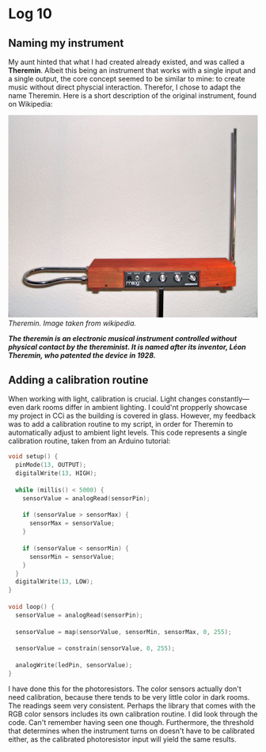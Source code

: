# Log 10

## Naming my instrument

My aunt hinted that what I had created already existed, and was called a **Theremin**. Albeit this being an instrument that works with a single input and a single output, the core concept seemed to be similar to mine: to create music without direct physcial interaction. Therefor, I chose to adapt the name Theremin. Here is a short description of the original instrument, found on Wikipedia:

![Image](image-1.jpg)
_Theremin. Image taken from wikipedia._

**_The theremin is an electronic musical instrument controlled without physical contact by the thereminist. It is named after its inventor, Léon Theremin, who patented the device in 1928._**

## Adding a calibration routine

When working with light, calibration is crucial. Light changes constantly—even dark rooms differ in ambient lighting. I could'nt propperly showcase my project in CCi as the building is covered in glass. However, my feedback was to add a calibration routine to my script, in order for Theremin to automatically adjust to ambient light levels. This code represents a single calibration routine, taken from an Arduino tutorial:

```c++
void setup() {
  pinMode(13, OUTPUT);
  digitalWrite(13, HIGH);

  while (millis() < 5000) {
    sensorValue = analogRead(sensorPin);

    if (sensorValue > sensorMax) {
      sensorMax = sensorValue;
    }

    if (sensorValue < sensorMin) {
      sensorMin = sensorValue;
    }
  }
  digitalWrite(13, LOW);
}

void loop() {
  sensorValue = analogRead(sensorPin);

  sensorValue = map(sensorValue, sensorMin, sensorMax, 0, 255);

  sensorValue = constrain(sensorValue, 0, 255);

  analogWrite(ledPin, sensorValue);
}
```

I have done this for the photoresistors. The color sensors actually don't need calibration, because there tends to be very little color in dark rooms. The readings seem very consistent. Perhaps the library that comes with the RGB color sensors includes its own calibration routine. I did look through the code. Can't remember having seen one though. Furthermore, the threshold that determines when the instrument turns on doesn't have to be calibrated either, as the calibrated photoresistor input will yield the same results.
